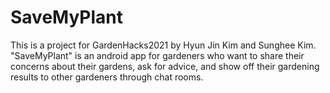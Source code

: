 # SaveMyPlant
This is a project for GardenHacks2021 by Hyun Jin Kim and Sunghee Kim. "SaveMyPlant" is an android app for gardeners who want to share their concerns about their gardens, ask for advice, and show off their gardening results to other gardeners through chat rooms.
